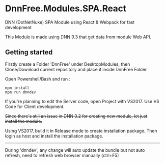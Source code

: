 # DnnFree.Modules.SPA.React

DNN (DotNetNuke) SPA Module using React & Webpack for fast development

This Module is made using DNN 9.3 that get data from module Web API.

## Getting started

Firstly create a Folder 'DnnFree' under DesktopModules, 
then Clone/Download current repository and place it inside DnnFree Folder

Open Powershell/Bash and run :

    npm install
    npm run dnndev

If you're planning to edit the Server code, open Project with VS2017. Use VS Code for Client development.

~~Since there's still an issue in DNN 9.2 for creating new module, let just install the module.~~

Using VS2017, build it in Release mode to create installation package. Then login as host and install the installation package.

---
During 'dnndev', any change will auto update the bundle but not auto refresh, need to refresh web browser manually (ctrl+F5)
